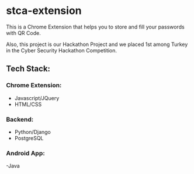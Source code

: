 # stca-extension

This is a Chrome Extension that helps you to store and fill your passwords with QR Code.

Also, this project is our Hackathon Project and we placed 1st among Turkey in the Cyber Security Hackathon Competition.

## Tech Stack:
### Chrome Extension:
 - Javascript/JQuery
 - HTML/CSS
 
### Backend:
 - Python/Django
 - PostgreSQL
 
### Android App:
  -Java
  
 
